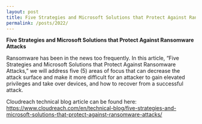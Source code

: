 ```yaml
---
layout: post
title: Five Strategies and Microsoft Solutions that Protect Against Ransomware Attacks
permalink: /posts/2022/
---
```


**Five Strategies and Microsoft Solutions that Protect Against Ransomware Attacks**

Ransomware has been in the news too frequently. In this article, “Five Strategies and Microsoft Solutions that Protect Against Ransomware Attacks,” we will address five (5) areas of focus that can decrease the attack surface and make it more difficult for an attacker to gain elevated privileges and take over devices, and how to recover from a successful attack. 

Cloudreach technical blog article can be found here: https://www.cloudreach.com/en/technical-blog/five-strategies-and-microsoft-solutions-that-protect-against-ransomware-attacks/



